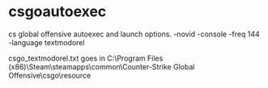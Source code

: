 # csgoautoexec
cs global offensive autoexec and launch options.
-novid -console -freq 144 -language textmodorel

csgo_textmodorel.txt goes in 
C:\Program Files (x86)\Steam\steamapps\common\Counter-Strike Global Offensive\csgo\resource